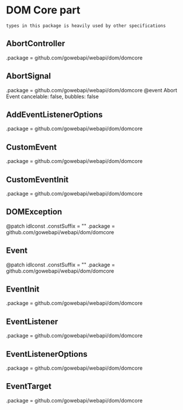 # DOM Core part

    types in this package is heavily used by other specifications

## AbortController

.package = github.com/gowebapi/webapi/dom/domcore

## AbortSignal

.package = github.com/gowebapi/webapi/dom/domcore
@event Abort Event cancelable: false, bubbles: false

## AddEventListenerOptions

.package = github.com/gowebapi/webapi/dom/domcore

## CustomEvent

.package = github.com/gowebapi/webapi/dom/domcore

## CustomEventInit

.package = github.com/gowebapi/webapi/dom/domcore

## DOMException

@patch idlconst
.constSuffix = ""
.package = github.com/gowebapi/webapi/dom/domcore

## Event

@patch idlconst
.constSuffix = ""
.package = github.com/gowebapi/webapi/dom/domcore

## EventInit

.package = github.com/gowebapi/webapi/dom/domcore

## EventListener

.package = github.com/gowebapi/webapi/dom/domcore

## EventListenerOptions

.package = github.com/gowebapi/webapi/dom/domcore

## EventTarget

.package = github.com/gowebapi/webapi/dom/domcore
